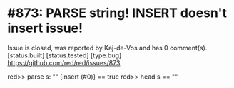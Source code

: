 
#873: PARSE string! INSERT doesn't insert issue!
================================================================================
Issue is closed, was reported by Kaj-de-Vos and has 0 comment(s).
[status.built] [status.tested] [type.bug]
<https://github.com/red/red/issues/873>

red>> parse s: "" [insert (#0)]
== true
red>> head s
== ""



